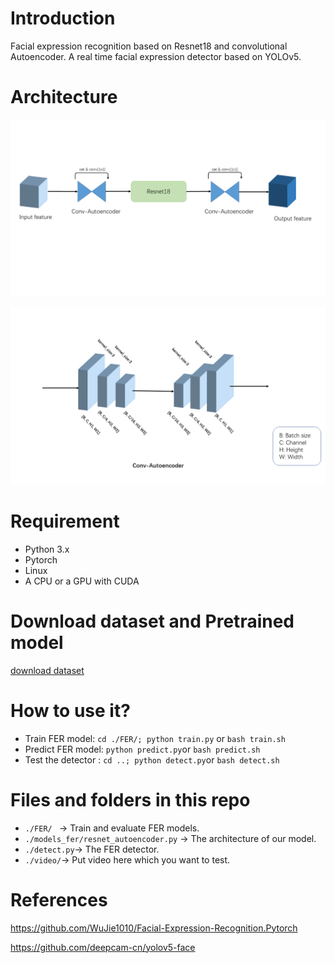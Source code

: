 # Introduction

Facial expression recognition based on Resnet18 and convolutional Autoencoder. A real time facial expression detector based on YOLOv5.

# Architecture

![arch01](./img/arch01.PNG)

![arch02](./img/arch02.PNG)

# Requirement

- Python 3.x
- Pytorch
- Linux
- A CPU or a GPU with CUDA

# Download dataset and Pretrained model

[download dataset](https://drive.google.com/file/d/1mX-QwSmCVE8LHVUGKUwHlHYdMfPg_2Pm/view?usp=sharing)

# How to use it?

- Train FER model: `cd ./FER/; python train.py` or `bash train.sh`
- Predict FER model: `python predict.py`or `bash predict.sh`
- Test the detector : `cd ..; python detect.py`or `bash detect.sh`

# Files and folders in this repo

- `./FER/ ` -> Train and evaluate FER models.
- `./models_fer/resnet_autoencoder.py` ->     The architecture of our model.
- `./detect.py`-> The FER detector.
- `./video/`-> Put video here which you want to test.

# References

https://github.com/WuJie1010/Facial-Expression-Recognition.Pytorch

https://github.com/deepcam-cn/yolov5-face

